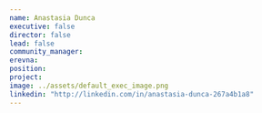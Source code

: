```yaml
---
name: Anastasia Dunca
executive: false
director: false
lead: false
community_manager:   
erevna:  
position:  
project:  
image: ../assets/default_exec_image.png
linkedin: "http://linkedin.com/in/anastasia-dunca-267a4b1a8"
---
```


